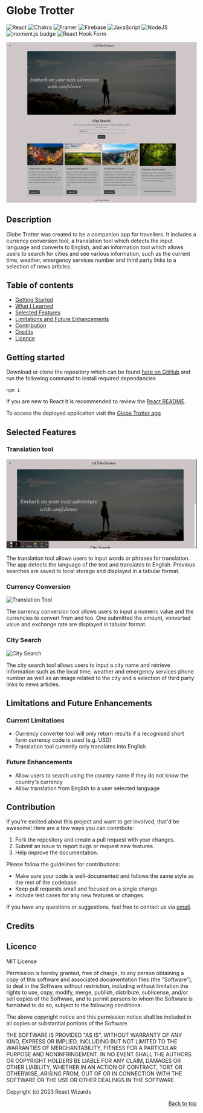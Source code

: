 <a name="top"></a>

# Globe Trotter

![React](https://img.shields.io/badge/react-%2320232a.svg?style=for-the-badge&logo=react&logoColor=%2361DAFB) ![Chakra](https://img.shields.io/badge/chakra-%234ED1C5.svg?style=for-the-badge&logo=chakraui&logoColor=white) ![Framer](https://img.shields.io/badge/Framer-black?style=for-the-badge&logo=framer&logoColor=blue) ![Firebase](https://img.shields.io/badge/Firebase-039BE5?style=for-the-badge&logo=Firebase&logoColor=white) ![JavaScript](https://img.shields.io/badge/javascript-%23323330.svg?style=for-the-badge&logo=javascript&logoColor=%23F7DF1E) ![NodeJS](https://img.shields.io/badge/node.js-6DA55F?style=for-the-badge&logo=node.js&logoColor=white) <img alt='moment.js badge' src='https://shields.io/badge/Moment.js-grey?logo=appveyor&style=for-the-badge'> ![React Hook Form](https://img.shields.io/badge/React%20Hook%20Form-%23EC5990.svg?style=for-the-badge&logo=reacthookform&logoColor=white)

![Globe Trotter Homepage](./public/images/globe-trotter-home-nav.png)

## Description

Globe Trotter was created to be a companion app for travellers. It includes a currency conversion tool, a translation tool which detects the input language and converts to English,   and an information tool which allows users to search for cities and see various information, such as the current time, weather, emergency services number and third party links to a selection of news articles. 

## Table of contents

- [Getting Started](#getting-started)
- [What I Learned](#what-we-learned)
- [Selected Features](#selected-features)
- [Limitations and Future Enhancements](#limitations-and-future-enhancements)
- [Contribution](#contribution)
- [Credits](#credits)
- [Licence](#licence)

## Getting started

Download or clone the repository which can be found [here on GitHub](https://github.com/MrMaciejM/GlobeTrotter) and run the following command to install required dependancies

```
npm i
```

If you are new to React it is recommended to review the [React README](https://github.com/facebook/create-react-app/blob/main/packages/cra-template/template/README.md). 

To access the deployed application visit the [Globe Trotter app](https://globetrotterreact.netlify.app/) 


## Selected Features

### Translation tool

![Translation Tool](./public/images/translation.gif)

The translation tool allows users to input words or phrases for translation. The app detects the language of the text and translates to English. Previous searches are saved to local storage and displayed in a tabular format. 

### Currency Conversion

![Translation Tool](./public/images/currency.gif)

The currency conversion tool allows users to input a numeric value and the currencies to convert from and too. One submitted the amount, vonverted value and exchange rate are displayed in tabular format.

### City Search

![City Search](./public/images/city-search.gif)

The city search tool allows users to input a city name and retrieve information such as the local time, weather and emergency services phone number as well as an image related to the city and a selection of third party links to news articles.

## Limitations and Future Enhancements

### Current Limitations

- Currency converter tool will only return results if a recognised short form currency code is used (e.g. USD)
- Translation tool currently only translates into English

### Future Enhancements

- Allow users to search using the country name if they do not know the country's currency
- Allow translation from English to a user selected language

## Contribution

If you're excited about this project and want to get involved, that'd be awesome! Here are a few ways you can contribute:

1. Fork the repository and create a pull request with your changes.
2. Submit an issue to report bugs or request new features.
3. Help improve the documentation.

Please follow the guidelines for contributions:

- Make sure your code is well-documented and follows the same style as the rest of the codebase.
- Keep pull requests small and focused on a single change.
- Include test cases for any new features or changes.

If you have any questions or suggestions, feel free to contact us via [email](mailto:example@email.com).

## Credits

## Licence

MIT License

Permission is hereby granted, free of charge, to any person obtaining a copy
of this software and associated documentation files (the "Software"), to deal
in the Software without restriction, including without limitation the rights
to use, copy, modify, merge, publish, distribute, sublicense, and/or sell
copies of the Software, and to permit persons to whom the Software is
furnished to do so, subject to the following conditions:

The above copyright notice and this permission notice shall be included in all
copies or substantial portions of the Software.

THE SOFTWARE IS PROVIDED "AS IS", WITHOUT WARRANTY OF ANY KIND, EXPRESS OR
IMPLIED, INCLUDING BUT NOT LIMITED TO THE WARRANTIES OF MERCHANTABILITY,
FITNESS FOR A PARTICULAR PURPOSE AND NONINFRINGEMENT. IN NO EVENT SHALL THE
AUTHORS OR COPYRIGHT HOLDERS BE LIABLE FOR ANY CLAIM, DAMAGES OR OTHER
LIABILITY, WHETHER IN AN ACTION OF CONTRACT, TORT OR OTHERWISE, ARISING FROM,
OUT OF OR IN CONNECTION WITH THE SOFTWARE OR THE USE OR OTHER DEALINGS IN THE
SOFTWARE.


Copyright (c) 2023 React Wizards
<p align="right">
  <a href="#top">Back to top</a>
</p>